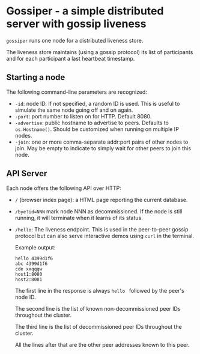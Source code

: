 # Gossiper - a simple distributed server with gossip liveness

`gossiper` runs one node for a distributed liveness store.

The liveness store maintains (using a gossip protocol) its list of
participants and for each participant a last heartbeat timestamp.

## Starting a node

The following command-line parameters are recognized:

- `-id`: node ID. If not specified, a random ID is used. This is useful
  to simulate the same node going off and on again.
- `-port`: port number to listen on for HTTP. Default 8080.
- `-advertise`: public hostname to advertise to peers. Defaults to
  `os.Hostname()`. Should be customized when running on multiple IP
  nodes.
- `-join`: one or more comma-separate addr:port pairs of other nodes
  to join. May be empty to indicate to simply wait for other peers to
  join this node.

## API Server

Each node offers the following API over HTTP:

- `/` (browser index page): a HTML page reporting the current
  database.

- `/bye?id=NNN` mark node NNN as decommissioned. If the node
  is still running, it will terminate when it learns of its status.

- `/hello`: The liveness endpoint.  This is
  used in the peer-to-peer gossip protocol but can also serve
  interactive demos using `curl` in the terminal.

  Example output:

  ```
  hello 4399d1f6
  abc 4399d1f6
  cde xxqqqw
  host1:8080
  host2:8081
  ```

  The first line in the response is always `hello ` followed by the
  peer's node ID.

  The second line is the list of known non-decommissioned peer IDs
  throughout the cluster.

  The third line is the list of decommissioned peer IDs throughout the
  cluster.

  All the lines after that are the other peer addresses known to this
  peer.
